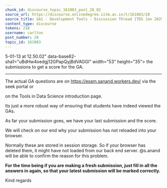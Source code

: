 ```yaml
---
chunk_id: discourse_topic_161083_post_28_02
source_url: https://discourse.onlinedegree.iitm.ac.in/t/161083/28
source_title: GA1 - Development Tools - Discussion Thread [TDS Jan 2025]
content_type: discourse
tokens: 218
username: carlton
post_number: 28
topic_id: 161083
---
```


5-01-13 at 12.50.02" data-base62-sha1="uBdHw4oedgj12GPapQyjBdVAGGl" width="53" height="35"> the submissions to get a score for the GA.

---

The actual GA questions are on https://exam.sanand.workers.dev/ via the seek portal or

on the Tools in Data Science introduction page.

Its just a more robust way of ensuring that students have indeed viewed the GAs.

As far your submission goes, we have your last submission and the score.

We will check on our end why your submission has not reloaded into your browser.

Normally these are stored in session storage. So if your browser has deleted them, it might have not loaded from our back end server. @s.anand will be able to confirm the reason for this problem.

**For the time being if you are making a fresh submission, just fill in all the answers in again, so that your latest submission will be marked correctly.**

Kind regards
